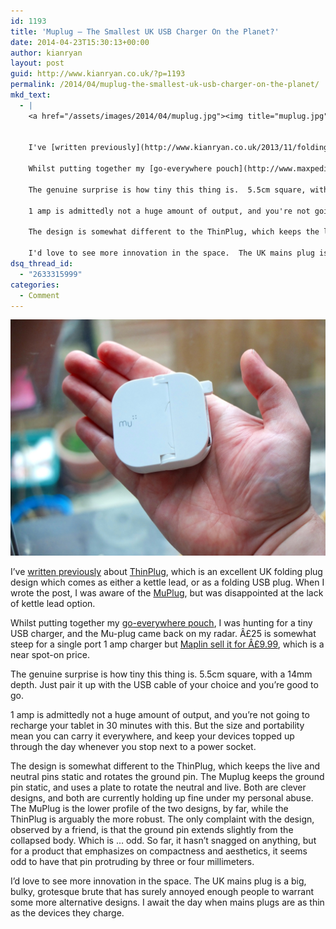 ```yaml
---
id: 1193
title: 'Muplug – The Smallest UK USB Charger On the Planet?'
date: 2014-04-23T15:30:13+00:00
author: kianryan
layout: post
guid: http://www.kianryan.co.uk/?p=1193
permalink: /2014/04/muplug-the-smallest-uk-usb-charger-on-the-planet/
mkd_text:
  - |
    <a href="/assets/images/2014/04/muplug.jpg"><img title="muplug.jpg" alt="muplug.jpg" src="/assets/images/2014/04/muplug.jpg" class="aligncenter"   /></a>
    
    
    I've [written previously](http://www.kianryan.co.uk/2013/11/folding-uk-plugs/) about [ThinPlug](http://www.thinplug.com/), which is an excellent UK folding plug design which comes as either a kettle lead, or as a folding USB plug.  When I wrote the post, I was aware of the [MuPlug](http://www.themu.co.uk/), but was disappointed at the lack of kettle lead option.
    
    Whilst putting together my [go-everywhere pouch](http://www.maxpedition.com/store/pc/Mini-Pocket-Organizer-p1559.htm), I was hunting for a tiny USB charger, and the Mu-plug came back on my radar.  Â£25 is somewhat steep for a single port 1 amp charger but [Maplin sell it for Â£9.99](http://www.maplin.co.uk/p/the-mu-1a-folding-usb-adapter-n23dc), which is a near spot-on price.
    
    The genuine surprise is how tiny this thing is.  5.5cm square, with a 14mm depth.  Just pair it up with the USB cable of your choice and you're good to go.
    
    1 amp is admittedly not a huge amount of output, and you're not going to recharge your tablet in 30 minutes with this.  But the size and portability mean you can carry it everywhere, and keep your devices topped up through the day whenever you stop next to a power socket.
    
    The design is somewhat different to the ThinPlug, which keeps the live and neutral pins static and rotates the ground pin.  The Muplug keeps the ground pin static, and uses a plate to rotate the neutral and live.  Both are clever designs, and both are currently holding up fine under my personal abuse.  The MuPlug is the lower profile of the two designs, by far, while the ThinPlug is arguably the more robust.  The only complaint with the design, observed by a friend, is that the ground pin extends slightly from the collapsed body.  Which is ... odd.  So far, it hasn't snagged on anything, but for a product that emphasizes on compactness and aesthetics, it seems odd to have that pin protruding by three or four millimeters.
    
    I'd love to see more innovation in the space.  The UK mains plug is a big, bulky, grotesque brute that has surely annoyed enough people to warrant some more alternative designs.  I await the day when mains plugs are as thin as the devices they charge.
dsq_thread_id:
  - "2633315999"
categories:
  - Comment
---
```

[<img title="muplug.jpg" alt="muplug.jpg" src="/assets/images/2014/04/muplug.jpg" class="aligncenter"   />](/assets/images/2014/04/muplug.jpg)

I’ve [written previously](http://www.kianryan.co.uk/2013/11/folding-uk-plugs/) about [ThinPlug](http://www.thinplug.com/), which is an excellent UK folding plug design which comes as either a kettle lead, or as a folding USB plug. When I wrote the post, I was aware of the [MuPlug](http://www.themu.co.uk/), but was disappointed at the lack of kettle lead option.

Whilst putting together my [go-everywhere pouch](http://www.maxpedition.com/store/pc/Mini-Pocket-Organizer-p1559.htm), I was hunting for a tiny USB charger, and the Mu-plug came back on my radar. Â£25 is somewhat steep for a single port 1 amp charger but [Maplin sell it for Â£9.99](http://www.maplin.co.uk/p/the-mu-1a-folding-usb-adapter-n23dc), which is a near spot-on price.

The genuine surprise is how tiny this thing is. 5.5cm square, with a 14mm depth. Just pair it up with the USB cable of your choice and you’re good to go.

1 amp is admittedly not a huge amount of output, and you’re not going to recharge your tablet in 30 minutes with this. But the size and portability mean you can carry it everywhere, and keep your devices topped up through the day whenever you stop next to a power socket.

The design is somewhat different to the ThinPlug, which keeps the live and neutral pins static and rotates the ground pin. The Muplug keeps the ground pin static, and uses a plate to rotate the neutral and live. Both are clever designs, and both are currently holding up fine under my personal abuse. The MuPlug is the lower profile of the two designs, by far, while the ThinPlug is arguably the more robust. The only complaint with the design, observed by a friend, is that the ground pin extends slightly from the collapsed body. Which is … odd. So far, it hasn’t snagged on anything, but for a product that emphasizes on compactness and aesthetics, it seems odd to have that pin protruding by three or four millimeters.

I’d love to see more innovation in the space. The UK mains plug is a big, bulky, grotesque brute that has surely annoyed enough people to warrant some more alternative designs. I await the day when mains plugs are as thin as the devices they charge.